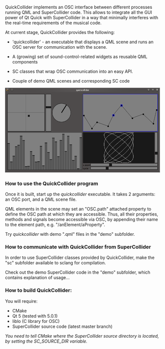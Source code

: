 QuickCollider implements an OSC interface between different processes running QML and SuperCollider code. This allows to integrate all the GUI power of Qt Quick with SuperCollider in a way that minimally interferes with the real-time requirements of the musical code.

At current stage, QuickCollider provides the following:

- 'quickcollider' - an executable that displays a QML scene and runs an OSC server for communication with the scene.

- A (growing) set of sound-control-related widgets as reusable QML components

- SC classes that wrap OSC communication into an easy API.

- Couple of demo QML scenes and corresponding SC code

![screenshot](demo/images/gui_screenshot.png "Screenshot")

### How to use the QuickCollider program

Once it is built, start up the *quickcollider* executable. It takes 2 arguments: an OSC port, and a QML scene file.

QML elements in the scene may set an "OSC.path" attached property to define the OSC path at which they are accessible. Thus, all their properties, methods and signals become accessible via OSC, by appending their name to the element path, e.g. "/anElement/aProperty".

Try *quickcollider* with demo ".qml" files in the "demo" subfolder.

### How to communicate with QuickCollider from SuperCollider

In order to use SuperCollider classes provided by QuickCollider, make the "sc" subfolder available to sclang for compilation.

Check out the demo SuperCollider code in the "demo" subfolder, which contains explanation of usage...

### How to build QuickCollider:

You will require:

- CMake
- Qt 5 (tested with 5.0.1)
- liblo (C library for OSC)
- SuperCollider source code (latest master branch)

*You need to tell CMake where the SuperCollider source directory is located, by setting the SC_SOURCE_DIR variable.*

